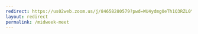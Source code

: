 ```yaml
---
redirect: https://us02web.zoom.us/j/84658280579?pwd=WU4ydmg0eTh1Q3RZL0Y1RmRDWEJydz09
layout: redirect
permalink: /midweek-meet
---
```

